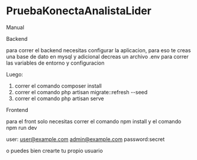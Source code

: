# PruebaKonectaAnalistaLider

Manual

Backend

para correr el backend necesitas configurar la aplicacion, 
para eso te creas una base de dato en mysql y adicional decreas un archivo .env para correr las variables de entorno y configuracion

Luego:

1) correr el comando composer install
2) correr el comando php artisan migrate::refresh --seed
3) correr el comando php artisan serve

Frontend

para el front solo necesitas correr el comando npm install y el comando npm run dev

user:
user@example.com
admin@example.com
password:secret

o puedes bien crearte tu propio usuario
